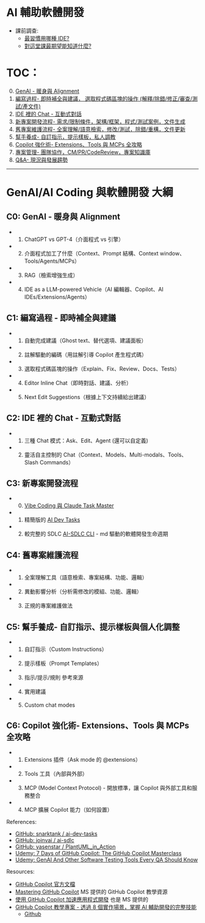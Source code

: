 # AI 輔助軟體開發

* 課前調查:
  - [最習慣用哪種 IDE?](https://app.sli.do/event/gSBDUPTcSFmjjwpNsWEJfN)
  - [對這堂課最期望能知道什麼?](https://app.sli.do/event/2vi8reg8mayKLt5G93pKGK)


# TOC： 	

0. [GenAI - 暖身與 Alignment](C0.md)
1. [編寫過程- 即時補全與建議， 選取程式碼區塊的操作 (解釋/除錯/修正/審查/測試/產文件)](C1.md)
2. [IDE 裡的 Chat - 互動式對話](C2.md)
3. [新專案開發流程- 需求/限制條件，架構/框架，程式/測試案例，文件生成](C3.md)
4. [舊專案維護流程- 全案理解/語意檢索，修改/測試，除錯/重構，文件更新](C4.md)
5. [幫手養成- 自訂指示，提示樣板，私人調教](C5.md)
6. [Copilot 強化術- Extensions、Tools 與 MCPs 全攻略](C6.md)
7. [專案管理- 團隊協作，CM/PR/CodeReview，專案知識庫](C7.md)
8. [Q&A- 現況與發展趨勢](C8.md)



---

# GenAI/AI Coding 與軟體開發 大綱

## C0: GenAI - 暖身與 Alignment
- 1. ChatGPT vs GPT-4（介面程式 vs 引擎）
- 2. 介面程式加工了什麼（Context、Prompt 結構、Context window、Tools/Agents/MCPs）
- 3. RAG（檢索增強生成）
- 4. IDE as a LLM-powered Vehicle（AI 編輯器、Copilot、AI IDEs/Extensions/Agents）

## C1: 編寫過程 - 即時補全與建議
- 1. 自動完成建議（Ghost text、替代選項、建議面板）
- 2. 註解驅動的編碼（用註解引導 Copilot 產生程式碼）
- 3. 選取程式碼區塊的操作（Explain、Fix、Review、Docs、Tests）
- 4. Editor Inline Chat（即時對話、建議、分析）
- 5. Next Edit Suggestions（根據上下文持續給出建議）

## C2: IDE 裡的 Chat - 互動式對話
- 1. 三種 Chat 模式：Ask、Edit、Agent (還可以自定義)
- 2. 靈活自主控制的 Chat（Context、Models、Multi-modals、Tools、Slash Commands）

## C3: 新專案開發流程
- 0. [Vibe Coding 與 Claude Task Master](Vibe_TaskMaster.md)
- 1. 精簡版的 [AI Dev Tasks](https://github.com/snarktank/ai-dev-tasks)
- 2. 較完整的 SDLC [AI-SDLC CLI](https://github.com/joinvai/ai-sdlc/tree/main) - md 驅動的軟體開發生命週期

## C4: 舊專案維護流程
- 1. 全案理解工具（語意檢索、專案結構、功能、邏輯）
- 2. 異動影響分析（分析需修改的模組、功能、邏輯）
- 3. 正規的專案維護做法

## C5: 幫手養成- 自訂指示、提示樣板與個人化調整
- 1. 自訂指示（Custom Instructions）
- 2. 提示樣板（Prompt Templates）
- 3. 指示/提示/規則 參考來源
- 4. 實用建議
- 5. Custom chat modes

## C6: Copilot 強化術- Extensions、Tools 與 MCPs 全攻略
- 1. Extensions 插件（Ask mode 的 @extensions）
- 2. Tools 工具（內部與外部）
- 3. MCP (Model Context Protocol) - 開放標準，讓 Copilot 與外部工具和服務整合
- 4. MCP 擴展 Copilot 能力（如何設置）

References:

* [GitHub: snarktank / ai-dev-tasks ](https://github.com/snarktank/ai-dev-tasks)
* [GitHub: joinvai / ai-sdlc ](https://github.com/joinvai/ai-sdlc)
* [GitHub: yasenstar / PlantUML_in_Action](https://github.com/yasenstar/PlantUML_in_Action)
* [Udemy: 7 Days of GitHub Copilot: The GitHub Copilot Masterclass](https://www.udemy.com/course/github-copilot-for-professionals)
* [Udemy: GenAI And Other Software Testing Tools Every QA Should Know](https://www.udemy.com/course/testingtools/)


Resources:

* [GitHub Copilot 官方文檔](https://docs.github.com/en/copilot)
* [Mastering GitHub Copilot](https://github.com/microsoft/Mastering-GitHub-Copilot-for-Paired-Programming) MS 提供的 GitHub Copilot 教學資源
* [使用 GitHub Copilot 加速應用程式開發](https://learn.microsoft.com/zh-tw/plans/e28efnd5e5m1rj?ocid=Build25_plan_azuremktg_developer#) 也是 MS 提供的
* [GitHub Copilot 教學專案 - 透過 8 個實作場景，掌握 AI 輔助開發的完整技能](https://yulin0629.github.io/github-copilot-tutorial/)
    * [Github](https://github.com/yulin0629/github-copilot-tutorial)
